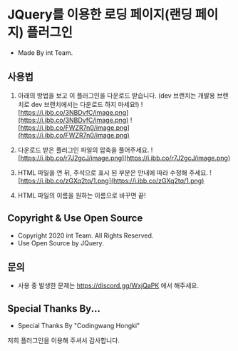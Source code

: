 # JQuery를 이용한 로딩 페이지(랜딩 페이지) 플러그인
+ Made By int Team.

## 사용법
1. 아래의 방법을 보고 이 플러그인을 다운로드 받습니다. (dev 브랜치는 개발용 브랜치로 dev 브랜치에서는 다운로드 하지 마세요!)
![https://i.ibb.co/3NBDvfC/image.png](https://i.ibb.co/3NBDvfC/image.png)
![https://i.ibb.co/FWZR7n0/image.png](https://i.ibb.co/FWZR7n0/image.png)

2. 다운로드 받은 플러그인 파일의 압축을 풀어주세요.
![https://i.ibb.co/r7J2gcJ/image.png](https://i.ibb.co/r7J2gcJ/image.png)

3. HTML 파일을 연 뒤, 주석으로 표시 된 부분은 안내에 따라 수정해 주세요.
![https://i.ibb.co/zGXq2tq/1.png](https://i.ibb.co/zGXq2tq/1.png)

4. HTML 파일의 이름을 원하는 이름으로 바꾸면 끝!

## Copyright & Use Open Source
+ Copyright 2020 int Team. All Rights Reserved.
+ Use Open Source by JQuery.

## 문의
+ 사용 중 발생한 문제는 https://discord.gg/WxjQaPK 에서 해주세요.

## Special Thanks By...
+ Special Thanks By "Codingwang Hongki"

저희 플러그인을 이용해 주셔서 감사합니다.
